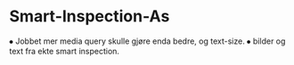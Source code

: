 # Smart-Inspection-As

⦁	Jobbet mer media query skulle gjøre enda bedre, og text-size. 
⦁	bilder og text fra ekte smart inspection. 
